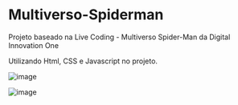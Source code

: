 ﻿# Multiverso-Spiderman
 Projeto baseado na Live Coding - Multiverso Spider-Man da Digital Innovation One
 
 Utilizando Html, CSS e Javascript no projeto.
 
 
![image](https://user-images.githubusercontent.com/82972465/171681602-50522d4e-d5c6-47bd-b7e3-04cd1ae2ab08.png)

![image](https://user-images.githubusercontent.com/82972465/171682363-5006f7f0-77c7-4d39-9bc5-f1e24915d6ab.png)

